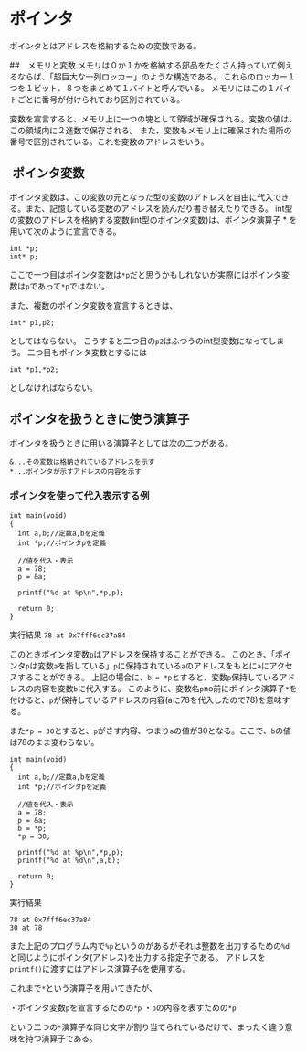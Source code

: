 # ポインタ
ポインタとはアドレスを格納するための変数である。

##　メモリと変数
メモリは０か１かを格納する部品をたくさん持っていて例えるならば、「超巨大な一列ロッカー」のような構造である。
これらのロッカー１つを１ビット、８つをまとめて１バイトと呼んでいる。
メモリにはこの１バイトごとに番号が付けられており区別されている。

変数を宣言すると、メモリ上に一つの塊として領域が確保される。変数の値は、この領域内に２進数で保存される。
また、変数もメモリ上に確保された場所の番号で区別されている。これを変数のアドレスをいう。

##  ポインタ変数
ポインタ変数は、この変数の元となった型の変数のアドレスを自由に代入できる。また、記憶している変数のアドレスを読んだり書き替えたりできる。
int型の変数のアドレスを格納する変数(int型のポインタ変数)は、ポインタ演算子 * を用いて次のように宣言できる。

```
int *p;
int* p;
```

ここで一つ目はポインタ変数は`*p`だと思うかもしれないが実際にはポインタ変数は`p`であって`*p`ではない。

また、複数のポインタ変数を宣言するときは、

`int* p1,p2;`

としてはならない。
こうすると二つ目の`p2`はふつうのint型変数になってしまう。
二つ目もポインタ変数とするには

`int *p1,*p2;`

としなければならない。

## ポインタを扱うときに使う演算子
ポインタを扱うときに用いる演算子としては次の二つがある。

```
&...その変数は格納されているアドレスを示す
*...ポインタが示すアドレスの内容を示す
```

### ポインタを使って代入表示する例

```
int main(void)
{
  int a,b;//定数a,bを定義
  int *p;//ポインタpを定義
  
  //値を代入・表示
  a = 78;
  p = &a;
  
  printf("%d at %p\n",*p,p);
  
  return 0;
}
```

実行結果
`78 at 0x7fff6ec37a84`

このときポインタ変数`p`はアドレスを保持することができる。
このとき、「ポインタ`p`は変数`a`を指している」`p`に保持されている`a`のアドレスをもとに`a`にアクセスすることができる。
上記の場合に、`b = *p`とすると、変数`p`保持しているアドレスの内容を変数`b`に代入する。
このように、変数名`p`no前にポインタ演算子`*`を付けると、`p`が保持しているアドレスの内容(aに78を代入したので78)を意味する。

また`*p = 30`とすると、`p`がさす内容、つまり`a`の値が30となる。ここで、`b`の値は78のまま変わらない。

```
int main(void)
{
  int a,b;//定数a,bを定義
  int *p;//ポインタpを定義
  
  //値を代入・表示
  a = 78;
  p = &a;
  b = *p;
  *p = 30;
  
  printf("%d at %p\n",*p,p);
  printf("%d at %d\n",a,b);
  
  return 0;
}
```

実行結果

```
78 at 0x7fff6ec37a84
30 at 78
```

また上記のプログラム内で`%p`というのがあるがそれは整数を出力するための`%d`と同じようにポインタ(アドレス)を出力する指定子である。
アドレスを`printf()`に渡すにはアドレス演算子`&`を使用する。

これまで`*`という演算子を用いてきたが、

・ポインタ変数`p`を宣言するための`*p`
・`p`の内容を表すための`*p`

という二つの`*`演算子な同じ文字が割り当てられているだけで、まったく違う意味を持つ演算子である。
